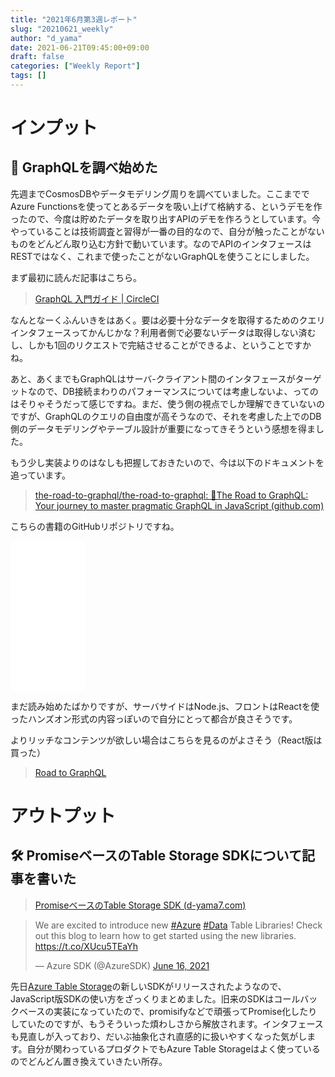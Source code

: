 ```yaml
---
title: "2021年6月第3週レポート"
slug: "20210621_weekly"
author: "d_yama"
date: 2021-06-21T09:45:00+09:00
draft: false
categories: ["Weekly Report"]
tags: []
---
```


# インプット
## 📝 GraphQLを調べ始めた
先週までCosmosDBやデータモデリング周りを調べていました。ここまででAzure Functionsを使ってとあるデータを吸い上げて格納する、というデモを作ったので、今度は貯めたデータを取り出すAPIのデモを作ろうとしています。今やっていることは技術調査と習得が一番の目的なので、自分が触ったことがないものをどんどん取り込む方針で動いています。なのでAPIのインタフェースはRESTではなく、これまで使ったことがないGraphQLを使うことにしました。

まず最初に読んだ記事はこちら。

> [GraphQL 入門ガイド | CircleCI](https://circleci.com/ja/blog/introduction-to-graphql/)

なんとなーくふんいきをはあく。要は必要十分なデータを取得するためのクエリインタフェースってかんじかな？利用者側で必要ないデータは取得しない済むし、しかも1回のリクエストで完結させることができるよ、ということですかね。

あと、あくまでもGraphQLはサーバ-クライアント間のインタフェースがターゲットなので、DB接続まわりのパフォーマンスについては考慮しないよ、ってのはそりゃそうだって感じですね。まだ、使う側の視点でしか理解できていないのですが、GraphQLのクエリの自由度が高そうなので、それを考慮した上でのDB側のデータモデリングやテーブル設計が重要になってきそうという感想を得ました。

もう少し実装よりのはなしも把握しておきたいので、今は以下のドキュメントを追っています。

> [the-road-to-graphql/the-road-to-graphql: 📓The Road to GraphQL: Your journey to master pragmatic GraphQL in JavaScript (github.com)](https://github.com/the-road-to-graphql/the-road-to-graphql)

こちらの書籍のGitHubリポジトリですね。

<iframe style="width:120px;height:240px;" marginwidth="0" marginheight="0" scrolling="no" frameborder="0" src="//rcm-fe.amazon-adsystem.com/e/cm?lt1=_blank&bc1=000000&IS2=1&bg1=FFFFFF&fc1=000000&lc1=0000FF&t=7dyama-22&language=ja_JP&o=9&p=8&l=as4&m=amazon&f=ifr&ref=as_ss_li_til&asins=B07K5TF5LP&linkId=933589ee2cb4c3ecb8941621ddfe2e5f"></iframe>

まだ読み始めたばかりですが、サーバサイドはNode.js、フロントはReactを使ったハンズオン形式の内容っぽいので自分にとって都合が良さそうです。

よりリッチなコンテンツが欲しい場合はこちらを見るのがよさそう（React版は買った）

> [Road to GraphQL](https://www.roadtographql.com/)

# アウトプット
## 🛠️ PromiseベースのTable Storage SDKについて記事を書いた

> [PromiseベースのTable Storage SDK (d-yama7.com)](https://blog-mk2.d-yama7.com/2021/06/20210615_table-storage/)

<blockquote class="twitter-tweet"><p lang="en" dir="ltr">We are excited to introduce new <a href="https://twitter.com/hashtag/Azure?src=hash&amp;ref_src=twsrc%5Etfw">#Azure</a> <a href="https://twitter.com/hashtag/Data?src=hash&amp;ref_src=twsrc%5Etfw">#Data</a> Table Libraries! Check out this blog to learn how to get started using the new libraries. <a href="https://t.co/XUcu5TEaYh">https://t.co/XUcu5TEaYh</a></p>&mdash; Azure SDK (@AzureSDK) <a href="https://twitter.com/AzureSDK/status/1404955228441563141?ref_src=twsrc%5Etfw">June 16, 2021</a></blockquote> <script async src="https://platform.twitter.com/widgets.js" charset="utf-8"></script>

先日[Azure Table Storage](https://docs.microsoft.com/ja-jp/azure/storage/tables/table-storage-overview)の新しいSDKがリリースされたようなので、JavaScript版SDKの使い方をざっくりまとめました。旧来のSDKはコールバックベースの実装になっていたので、promisifyなどで頑張ってPromise化したりしていたのですが、もうそういった煩わしさから解放されます。インタフェースも見直しが入っており、だいぶ抽象化され直感的に扱いやすくなった気がします。自分が関わっているプロダクトでもAzure Table Storageはよく使っているのでどんどん置き換えていきたい所存。